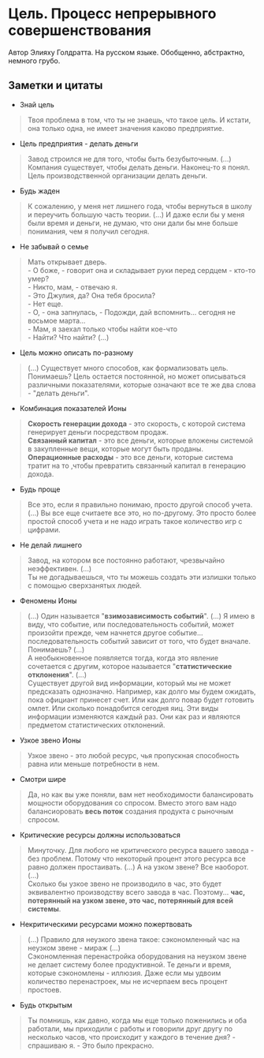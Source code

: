 # Цель. Процесс непрерывного совершенствования
Автор Элияху Голдратта. На русском языке. Обобщенно, абстрактно, немного грубо.

## Заметки и цитаты
* Знай цель
> Твоя проблема в том, что ты не знаешь, что такое цель. И кстати, она только одна, не имеет значения каково предприятие.

* Цель предприятия - делать деньги
> Завод строился не для того, чтобы быть безубыточным. (...) Компания существует, чтобы делать деньги.
> Наконец-то я понял.
> Цель производственной организации делать деньги.

* Будь жаден
> К сожалению, у меня нет лишнего года, чтобы вернуться в школу и переучить большую часть теории. (...) И даже если бы у меня были время и деньги, не думаю, что они дали бы мне больше понимания, чем я получил сегодня.

* Не забывай о семье
> Мать открывает дверь.  
> \- О боже, - говорит она и складывает руки перед сердцем - кто-то умер?  
> \- Никто, мам, - отвечаю я.  
> \- Это Джулия, да? Она тебя бросила?  
> \- Нет еще.  
> \- О, - она запнулась, - Подожди, дай вспомнить... сегодня не восьмое марта...  
> \- Мам, я заехал только чтобы найти кое-что  
> \- Найти? Что найти? (...)

* Цель можно описать по-разному
> (...) Существует много способов, как формализовать цель. Понимаешь? Цель остается постоянной, но может описываться различными показателями, которые означают все те же два слова - "делать деньги".

* Комбинация показателей Ионы
> **Скорость генерации дохода** - это скорость, с которой система генерирует деньги посредством продаж.  
> **Связанный капитал** - это все деньги, которые вложены системой в закупленные вещи, которые могут быть проданы.  
> **Операционные расходы** - это все деньги, которые система тратит на то ,чтобы превратить связанный капитал в генерацию дохода.

* Будь проще
> Все это, если я правильно понимаю, просто другой способ учета. (...) Вы все еще считаете все это, но по-другому. Это просто более простой способ учета и не надо играть такое количество игр с цифрами.

* Не делай лишнего
>  Завод, на котором все постоянно работают, чрезвычайно неэффективен. (...)  
> Ты не догадываешься, что ты можешь создать эти излишки только с помощью сверхзанятых людей.

* Феномены Ионы
> (...) Один называется "**взимозависимость событий**". (...) Я имею в виду, что событие, или последовательность событий, может произойти прежде, чем начнется другое событие... последовательность событий зависит от того, что будет вначале. Понимаешь? (...)  
> А необыкновенное появляется тогда, когда это явление сочетается с другим, которое называется "**статистические отклонения**". (...)  
> Существует другой вид информации, который мы не может предсказать однозначно. Например, как долго мы будем ожидать, пока официант принесет счет. Или как долго повар будет готовить омлет. Или сколько понадобится сегодня яиц. Эти виды информации изменяются каждый раз. Они как раз и являются предметом статистических отклонений.

* Узкое звено Ионы
> Узкое звено - это любой ресурс, чья пропускная способность равна или меньше потребности в нем.

* Смотри шире
> Да, но как вы уже поняли, вам нет необходимости балансировать мощности оборудования со спросом. Вместо этого вам надо балансиоровать **весь поток** создания продукта с рыночным спросом.

* Критические ресурсы должны использоваться
> Минуточку. Для любого не критического ресурса вашего завода - без проблем. Потому что некоторый процент этого ресурса все равно должен простаивать. (...) А на узком звене? Все наоборот. (...)  
> Сколько бы узкое звено не производило в час, это будет эквивалентно производству всего завода в час. Поэтому... **час, потерянный на узком звене, это час, потерянный для всей системы**.

* Некритическими ресурсами можно пожертвовать
> (...) Правило для неузкого звена такое: сэкономленный час на неузком звене - мираж (...)  
> Сэкономленная перенастройка оборудования на неузком звене не делает систему более продуктивной. Те деньги и время, которые сэкономлены - иллюзия. Даже если мы удвоим количество перенастроек, мы не исчерпаем весь процент простоев.

* Будь открытым
> Ты помнишь, как давно, когда мы еще только поженились и оба работали, мы приходили с работы и говорили друг другу по несколько часов, что происходит у каждого в течение дня? - спрашиваю я. - Это было прекрасно.